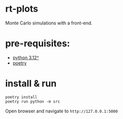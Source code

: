 # rt-plots

Monte Carlo simulations with a front-end.

# pre-requisites:  

* [python 3.12^](https://www.python.org/downloads/)
* [poetry](https://python-poetry.org/)

# install & run

```
poetry install
poetry run python -m src
```

Open browser and navigate to `http://127.0.0.1:5000`
